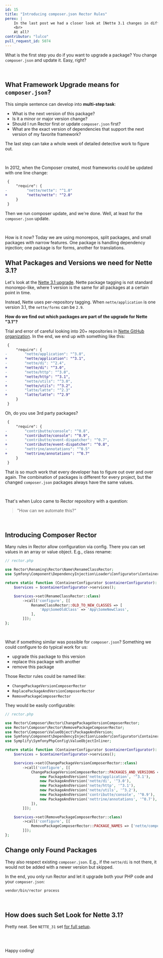 ```yaml
---
id: 15
title: "Introducing composer.json Rector Rules"
perex: |
    In the last post we had a closer look at [Nette 3.1 changes in diffs](/blog/2021/01/18/smooth-upgrade-to-nette-31-in-diffs). That was the first upgrade with Rector ever, where you don't have to touch the `composer.json` file.
    <br>
    At all?
contributor: "lulco"
pull_request_id: 5074
---
```


What is the first step you do if you want to upgrade a package? You change `composer.json` and update it. Easy, right?

<br>

## What Framework Upgrade means for `composer.json`?

This simple sentence can develop into **multi-step task**:

- What is the next version of this package?
- Is it a minor or major version change?
- Should I run Rector first or update `composer.json` first?
- What are the exact version of dependencies that support the next version of my favorite framework?

The last step can take a whole week of detailed detective work to figure out.

<br>

In 2012, when the Composer created, most frameworks could be updated with one line change:

```diff
 {
     "require": {
-         "nette/nette": "^1.0"
+         "nette/nette": "^2.0"
     }
 }
```

Then we run composer update, and we're done. Well, at least for the `composer.json` update.

<br>

How is it now? Today we are using monorepos, split packages, and small packages with narrow features. One package is handling dependency injection; one package is for forms, another for translations.

## What Packages and Versions we need for Nette 3.1?

Let's look at the [Nette 3.1 upgrade](/blog/2021/01/18/smooth-upgrade-to-nette-31-in-diffs). Nette package tagging is not standard monorepo-like, where 1 version is the same for all packages at a certain point in time.

Instead, Nette uses per-repository tagging. When `nette/application` is one version 3.1, the `nette/forms` can be `2.9`.

**How do we find out which packages are part of the upgrade for Nette "3.1"?**

Trial and error of careful looking into 20+ repositories in [Nette GitHub organization](http://github.com/nette/).
In the end, we end up with something like this:

```diff
 {
     "require": {
-        "nette/application": "^3.0",
+        "nette/application": "^3.1",
-        "nette/di": "^2.4",
+        "nette/di": "^3.0",
-        "nette/http": "^3.0",
+        "nette/http": "^3.1",
-        "nette/utils": "^3.0",
+        "nette/utils": "^3.2",
-        "latte/latte": "^2.3"
+        "latte/latte": "^2.9"
     }
 }
```

Oh, do you use 3rd party packages?

```diff
 {
     "require": {
-        "contributte/console": "^0.8",
+        "contributte/console": "^0.9",
-        "contributte/event-dispatcher": "^0.7",
+        "contributte/event-dispatcher": "^0.8",
-        "nettrine/annotations": "^0.5"
+        "nettrine/annotations": "^0.7"
     }
 }
```

That is so much work that every developer has to figure out over and over again. The combination of packages is different for every project, but the changed `composer.json` packages always have the same values.

<br>

That's when Lulco came to Rector repository with a question:

<blockquote class="blockquote text-center">
    "How can we automate this?"
</blockquote>

<br>

## Introducing Composer Rector

Many rules in Rector allow configuration via config. There you can set values in an array or value object. E.g., class rename:

```php
// rector.php

use Rector\Renaming\Rector\Name\RenameClassRector;
use Symfony\Component\DependencyInjection\Loader\Configurator\ContainerConfigurator;

return static function (ContainerConfigurator $containerConfigurator): void {
    $services = $containerConfigurator->services();

    $services->set(RenameClassRector::class)
        ->call('configure', [[
            RenameClassRector::OLD_TO_NEW_CLASSES => [
                'App\SomeOldClass' => 'App\SomeNewClass',
            ],
        ]]);
};
```

<br>

What if something similar was possible for `composer.json`? Something we could configure to do typical work for us:

- upgrade this package to this version
- replace this package with another
- remove this package

Those Rector rules could be named like:

- `ChangePackageVersionComposerRector`
- `ReplacePackageAndVersionComposerRector`
- `RemovePackageComposerRector`

They would be easily configurable:

```php
// rector.php

use Rector\Composer\Rector\ChangePackageVersionComposerRector;
use Rector\Composer\Rector\RemovePackageComposerRector;
use Rector\Composer\ValueObject\PackageAndVersion;
use Symfony\Component\DependencyInjection\Loader\Configurator\ContainerConfigurator;
use Symplify\SymfonyPhpConfig\ValueObjectInliner;

return static function (ContainerConfigurator $containerConfigurator): void {
    $services = $containerConfigurator->services();

    $services->set(ChangePackageVersionComposerRector::class)
        ->call('configure', [[
            ChangePackageVersionComposerRector::PACKAGES_AND_VERSIONS => ValueObjectInliner::inline([
                new PackageAndVersion('nette/application', '^3.1'),
                new PackageAndVersion('nette/di', '^3.0'),
                new PackageAndVersion('nette/http', '^3.1'),
                new PackageAndVersion('nette/utils', '^3.2'),
                new PackageAndVersion('contributte/console', '^0.9'),
                new PackageAndVersion('nettrine/annotations', '^0.7'),
            ]),
        ]]);

    $services->set(RemovePackageComposerRector::class)
        ->call('configure', [[
            RemovePackageComposerRector::PACKAGE_NAMES => ['nette/component-model', 'nette/neon'],
        ]]);
};
```

## Change only Found Packages

They also respect existing `composer.json`. E.g., if the `nette/di` is not there, it would not be added with a newer version but skipped.

In the end, you only run Rector and let it upgrade both your PHP code and your `composer.json`:

```bash
vendor/bin/rector process
```

<br>

## How does such Set Look for Nette 3.1?

Pretty neat. See `NETTE_31` set [for full setup](https://github.com/rectorphp/rector/blob/9c26ebf430a76d1dc4a65d3dc970705451c9b8fd/config/set/nette-31.php#L129-L162).

<br>

<br>

Happy coding!
